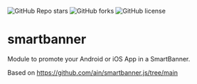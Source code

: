 ![GitHub Repo stars](https://img.shields.io/github/stars/Representaciones-Pedraja/smartbanner?style=social)
![GitHub forks](https://img.shields.io/github/forks/Representaciones-Pedraja/smartbanner?style=social)
![GitHub license](https://img.shields.io/badge/license-GNU%20GPL-blue.svg)

# smartbanner
Module to promote your Android or iOS App in a SmartBanner.

Based on https://github.com/ain/smartbanner.js/tree/main
